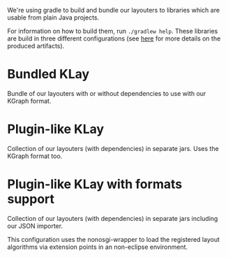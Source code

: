 We're using gradle to build and bundle our layouters to libraries which are usable from plain Java projects.

For information on how to build them, run ```./gradlew help```.
These libraries are build in three different configurations (see [here](de.cau.cs.kieler.klay.libraries/deploy/README.md) for more details on the produced artifacts).

# Bundled KLay

Bundle of our layouters with or without dependencies to use with our KGraph format.

# Plugin-like KLay

Collection of our layouters (with dependencies) in separate jars. Uses the KGraph format too.

# Plugin-like KLay with formats support

Collection of our layouters (with dependencies) in separate jars including our JSON importer.

This configuration uses the nonosgi-wrapper to load the registered layout algorithms via extension points in an non-eclipse environment.
